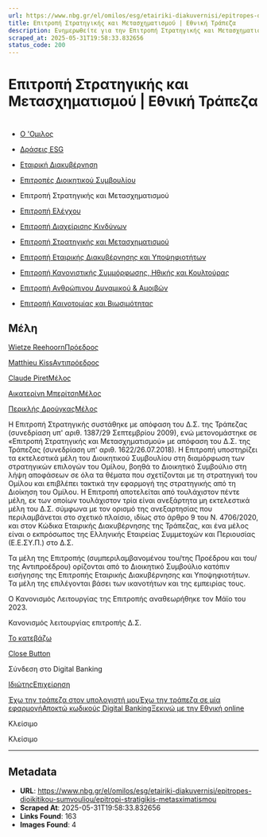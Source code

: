 ```yaml
---
url: https://www.nbg.gr/el/omilos/esg/etairiki-diakuvernisi/epitropes-dioikitikou-sumvouliou/epitropi-stratigikis-metasximatismou
title: Επιτροπή Στρατηγικής και Μετασχηματισμού | Εθνική Τράπεζα
description: Ενημερωθείτε για την Επιτροπή Στρατηγικής και Μετασχηματισμού της Εθνικής Τράπεζας. Μπείτε στο site και βρείτε περισσότερες πληροφορίες!
scraped_at: 2025-05-31T19:58:33.832656
status_code: 200
---
```


# Επιτροπή Στρατηγικής και Μετασχηματισμού | Εθνική Τράπεζα

# 

  * [Ο 'Ομιλος](/el/omilos)
  * [Δράσεις ESG](/el/omilos/esg)
  * [Εταιρική Διακυβέρνηση](/el/omilos/esg/etairiki-diakuvernisi)
  * [Επιτροπές Διοικητικού Συμβουλίου](/el/omilos/esg/etairiki-diakuvernisi/epitropes-dioikitikou-sumvouliou)
  * Επιτροπή Στρατηγικής και Μετασχηματισμού 

  * [Επιτροπή Ελέγχου](/el/omilos/esg/etairiki-diakuvernisi/epitropes-dioikitikou-sumvouliou/epitropi-elegxou)
  * [Επιτροπή Διαχείρισης Κινδύνων](/el/omilos/esg/etairiki-diakuvernisi/epitropes-dioikitikou-sumvouliou/epitropi-diaxeirisis-kindunwn)
  * [Επιτροπή Στρατηγικής και Μετασχηματισμού](/el/omilos/esg/etairiki-diakuvernisi/epitropes-dioikitikou-sumvouliou/epitropi-stratigikis-metasximatismou)
  * [Επιτροπή Εταιρικής Διακυβέρνησης και Υποψηφιοτήτων](/el/omilos/esg/etairiki-diakuvernisi/epitropes-dioikitikou-sumvouliou/epitropi-etairikis-diakuvernusis-upopsifiotitwn)
  * [Επιτροπή Κανονιστικής Συμμόρφωσης, Ηθικής και Κουλτούρας](/el/omilos/esg/etairiki-diakuvernisi/epitropes-dioikitikou-sumvouliou/epitropi-kanonistikis-summorfosis-ithikis-kai-koultouras)
  * [Επιτροπή Ανθρώπινου Δυναμικού & Αμοιβών](/el/omilos/esg/etairiki-diakuvernisi/epitropes-dioikitikou-sumvouliou/epitropi-anthrwpinou-dunamikou-amoivwn)
  * [Επιτροπή Καινοτομίας και Βιωσιμότητας](/el/omilos/esg/etairiki-diakuvernisi/epitropes-dioikitikou-sumvouliou/epitropi-kainotomias-kai-viosimotiitas)

## Μέλη

[](/el/omilos/esg/etairiki-diakuvernisi/epitropes-dioikitikou-sumvouliou/epitropi-etairikis-diakuvernusis-upopsifiotitwn/reehoorn-chair)

[Wietze ReehoornΠρόεδρος](/el/omilos/esg/etairiki-diakuvernisi/epitropes-dioikitikou-sumvouliou/epitropi-etairikis-diakuvernusis-upopsifiotitwn/reehoorn-chair)

[](/el/omilos/esg/etairiki-diakuvernisi/epitropes-dioikitikou-sumvouliou/epitropi-elegxou/kiss-chair)

[Matthieu KissΑντιπρόεδρος](/el/omilos/esg/etairiki-diakuvernisi/epitropes-dioikitikou-sumvouliou/epitropi-elegxou/kiss-chair)

[](/el/omilos/esg/etairiki-diakuvernisi/epitropes-dioikitikou-sumvouliou/epitropi-stratigikis-metasximatismou/piret-member)

[Claude PiretΜέλος](/el/omilos/esg/etairiki-diakuvernisi/epitropes-dioikitikou-sumvouliou/epitropi-stratigikis-metasximatismou/piret-member)

[](/el/omilos/esg/etairiki-diakuvernisi/epitropes-dioikitikou-sumvouliou/epitropi-stratigikis-metasximatismou/beritsi)

[Αικατερίνη ΜπερίτσηΜέλος](/el/omilos/esg/etairiki-diakuvernisi/epitropes-dioikitikou-sumvouliou/epitropi-stratigikis-metasximatismou/beritsi)

[](/el/omilos/esg/etairiki-diakuvernisi/epitropes-dioikitikou-sumvouliou/epitropi-anthrwpinou-dunamikou-amoivwn/drougkas-member)

[Περικλής ΔρούγκαςΜέλος](/el/omilos/esg/etairiki-diakuvernisi/epitropes-dioikitikou-sumvouliou/epitropi-anthrwpinou-dunamikou-amoivwn/drougkas-member)

Η Επιτροπή Στρατηγικής συστάθηκε με απόφαση του Δ.Σ. της Τράπεζας (συνεδρίαση υπ' αριθ. 1387/29 Σεπτεμβρίου 2009), ενώ μετονομάστηκε σε «Επιτροπή Στρατηγικής και Μετασχηματισμού» με απόφαση του Δ.Σ. της Τράπεζας (συνεδρίαση υπ' αριθ. 1622/26.07.2018). Η Επιτροπή υποστηρίζει τα εκτελεστικά μέλη του Διοικητικού Συμβουλίου στη διαμόρφωση των στρατηγικών επιλογών του Ομίλου, βοηθά το Διοικητικό Συμβούλιο στη λήψη αποφάσεων σε όλα τα θέματα που σχετίζονται με τη στρατηγική του Ομίλου και επιβλέπει τακτικά την εφαρμογή της στρατηγικής από τη Διοίκηση του Ομίλου. Η Επιτροπή αποτελείται από τουλάχιστον πέντε μέλη, εκ των οποίων τουλάχιστον τρία είναι ανεξάρτητα μη εκτελεστικά μέλη του Δ.Σ. σύμφωνα με τον ορισμό της ανεξαρτησίας που περιλαμβάνεται στο σχετικό πλαίσιο, ιδίως στο άρθρο 9 του Ν. 4706/2020, και στον Κώδικα Εταιρικής Διακυβέρνησης της Τράπεζας, και ένα μέλος είναι ο εκπρόσωπος της Ελληνικής Εταιρείας Συμμετοχών και Περιουσίας (Ε.Ε.ΣΥ.Π.) στο Δ.Σ.  
  
Τα μέλη της Επιτροπής (συμπεριλαμβανομένου του/της Προέδρου και του/της Αντιπροέδρου) ορίζονται από το Διοικητικό Συμβούλιο κατόπιν εισήγησης της Επιτροπής Εταιρικής Διακυβέρνησης και Υποψηφιοτήτων. Τα μέλη της επιλέγονται βάσει των ικανοτήτων και της εμπειρίας τους.  
  
Ο Κανονισμός Λειτουργίας της Επιτροπής αναθεωρήθηκε τον Μάϊο του 2023.

Κανονισμός λειτουργίας επιτροπής Δ.Σ.

[Το κατεβάζω](https://www.nbg.gr/-/jssmedia/Files/Group/Compliance/Greek-files/epitroph_strathgikhs_GR.pdf?rev=b4ba346be8b643ffa1961a8f5c76f282)

[Close Button](#)

Σύνδεση στο Digital Banking

[Ιδιώτης](https://ibank.nbg.gr/web/?loginType=retail)[Επιχείρηση](https://ibank.nbg.gr/web/?loginType=corporate)

[Έχω την τράπεζα στον υπολογιστή μου](/el/idiwtes/kathimerines-sunallages/digital-banking/internet-banking)[Έχω την τράπεζα σε μία εφαρμογή](/el/idiwtes/kathimerines-sunallages/digital-banking/mobile-banking)[Αποκτώ κωδικούς Digital Banking](/el/idiwtes/kathimerines-sunallages/digital-banking/dunatotites-internet-mobile-banking/ekdosi-kwdikwn-digital-banking)[Ξεκινώ με την Εθνική online](/el/idiwtes/kathimerines-sunallages/digital-banking/ksekiniste-me-thn-ethniki-online)

Κλείσιμο

Κλείσιμο

---

## Metadata

- **URL**: https://www.nbg.gr/el/omilos/esg/etairiki-diakuvernisi/epitropes-dioikitikou-sumvouliou/epitropi-stratigikis-metasximatismou
- **Scraped At**: 2025-05-31T19:58:33.832656
- **Links Found**: 163
- **Images Found**: 4

